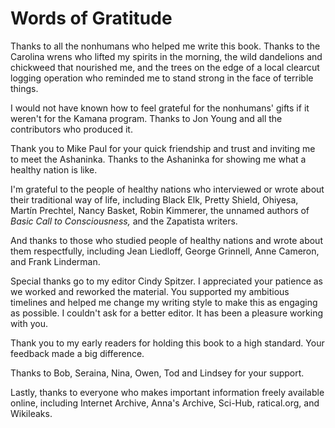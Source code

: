 # Words of Gratitude

Thanks to all the nonhumans who helped me write this book. Thanks to the Carolina wrens who lifted my spirits in the morning, the wild dandelions and chickweed that nourished me, and the trees on the edge of a local clearcut logging operation who reminded me to stand strong in the face of terrible things.

I would not have known how to feel grateful for the nonhumans' gifts if it weren't for the Kamana program. Thanks to Jon Young and all the contributors who produced it.

Thank you to Mike Paul for your quick friendship and trust and inviting me to meet the Ashaninka. Thanks to the Ashaninka for showing me what a healthy nation is like.

I'm grateful to the people of healthy nations who interviewed or wrote about their traditional way of life, including Black Elk, Pretty Shield, Ohiyesa, Martín Prechtel, Nancy Basket, Robin Kimmerer, the unnamed authors of _Basic Call to Consciousness,_ and the Zapatista writers.

And thanks to those who studied people of healthy nations and wrote about them respectfully, including Jean Liedloff, George Grinnell, Anne Cameron, and Frank Linderman.

Special thanks go to my editor Cindy Spitzer. I appreciated your patience as we worked and reworked the material. You supported my ambitious timelines and helped me change my writing style to make this as engaging as possible. I couldn't ask for a better editor. It has been a pleasure working with you.

Thank you to my early readers for holding this book to a high standard. Your feedback made a big difference.

Thanks to Bob, Seraina, Nina, Owen, Tod and Lindsey for your support.

Lastly, thanks to everyone who makes important information freely available online, including Internet Archive, Anna's Archive, Sci-Hub, ratical.org, and Wikileaks.